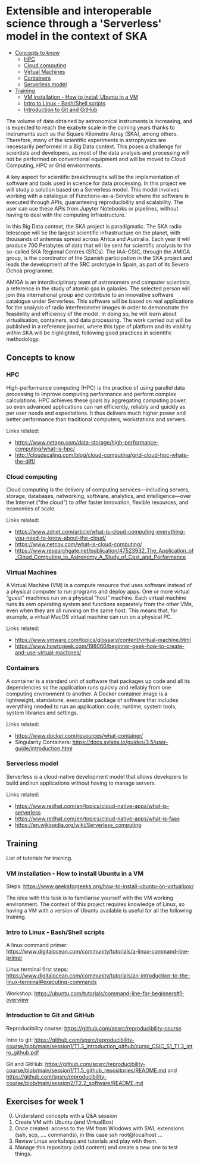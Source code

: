 # Extensible and interoperable science through a 'Serverless' model in the context of SKA

  * [Concepts to know](#concepts-to-know)
    + [HPC](#hpc)
    + [Cloud computing](#cloud-computing)
    + [Virtual Machines](#virtual-machines)
    + [Containers](#containers)
    + [Serverless model](#serverless-model)
  * [Training](#training)
    + [VM installation - How to install Ubuntu in a VM](#vm-installation---how-to-install-ubuntu-in-a-vm)
    + [Intro to Linux - Bash/Shell scripts](#intro-to-linux---bash-shell-scripts)
    + [Introduction to Git and GitHub](#introduction-to-git-and-github)


The volume of data obtained by astronomical instruments is increasing, and is expected to reach the exabyte scale in the coming years thanks to instruments such as the Square Kilometre Array (SKA), among others. Therefore, many of the scientific experiments in astrophysics are necessarily performed in a Big Data context. This poses a challenge for scientists and developers, as most of the data analysis and processing will not be performed on conventional equipment and will be moved to Cloud Computing, HPC or Grid environments. 

A key aspect for scientific breakthroughs will be the implementation of software and tools used in science for data processing. In this project we will study a solution based on a Serverless model. This model involves working with a catalogue of Functions-as-a-Service where the software is executed through APIs, guaranteeing reproducibility and scalability. The user can use these APIs from Jupyter Notebooks or pipelines, without having to deal with the computing infrastructure.

In this Big Data context, the SKA project is paradigmatic. The SKA radio telescope will be the largest scientific infrastructure on the planet, with thousands of antennas spread across Africa and Australia.  Each year it will produce 700 Petabytes of data that will be sent for scientific analysis to the so-called SKA Regional Centres (SRCs). The IAA-CSIC, through the AMIGA group, is the coordinator of the Spanish participation in the SKA project and leads the development of the SRC prototype in Spain, as part of its Severo Ochoa programme.

AMIGA is an interdisciplinary team of astronomers and computer scientists, a reference in the study of atomic gas in galaxies. The selected person will join this international group and contribute to an innovative software catalogue under Serverless. This software will be based on real applications for the analysis of radio interferometer images in order to demonstrate the feasibility and efficiency of the model. In doing so, he will learn about virtualisation, containers, and data processing. The work carried out will be published in a reference journal, where this type of platform and its viability within SKA will be highlighted, following good practices in scientific methodology.

## Concepts to know

### HPC

High-performance computing (HPC) is the practice of using parallel data processing to improve computing performance and perform complex calculations. HPC achieves these goals by aggregating computing power, so even advanced applications can run efficiently, reliably and quickly as per user needs and expectations. It thus delivers much higher power and better performance than traditional computers, workstations and servers.

Links related: 
- https://www.netapp.com/data-storage/high-performance-computing/what-is-hpc/
- http://cloudscaling.com/blog/cloud-computing/grid-cloud-hpc-whats-the-diff/

### Cloud computing

Cloud computing is the delivery of computing services—including servers, storage, databases, networking, software, analytics, and intelligence—over the Internet ("the cloud") to offer faster innovation, flexible resources, and economies of scale.

Links related:
- https://www.zdnet.com/article/what-is-cloud-computing-everything-you-need-to-know-about-the-cloud/
- https://www.netcov.com/what-is-cloud-computing/
- https://www.researchgate.net/publication/47523932_The_Application_of_Cloud_Computing_to_Astronomy_A_Study_of_Cost_and_Performance


### Virtual Machines

A Virtual Machine (VM) is a compute resource that uses software instead of a physical computer to run programs and deploy apps. One or more virtual “guest” machines run on a physical “host” machine.  Each virtual machine runs its own operating system and functions separately from the other VMs, even when they are all running on the same host. This means that, for example, a virtual MacOS virtual machine can run on a physical PC. 

Links related:
- https://www.vmware.com/topics/glossary/content/virtual-machine.html
- https://www.howtogeek.com/196060/beginner-geek-how-to-create-and-use-virtual-machines/

### Containers

A container is a standard unit of software that packages up code and all its dependencies so the application runs quickly and reliably from one computing environment to another. A Docker container image is a lightweight, standalone, executable package of software that includes everything needed to run an application: code, runtime, system tools, system libraries and settings.

Links related:
- https://www.docker.com/resources/what-container/
- Singularity Containers: https://docs.sylabs.io/guides/3.5/user-guide/introduction.html

### Serverless model

Serverless is a cloud-native development model that allows developers to build and run applications without having to manage servers.

Links related:
- https://www.redhat.com/en/topics/cloud-native-apps/what-is-serverless
- https://www.redhat.com/en/topics/cloud-native-apps/what-is-faas
- https://en.wikipedia.org/wiki/Serverless_computing

## Training

List of tutorials for training.

### VM installation - How to install Ubuntu in a VM

Steps: https://www.geeksforgeeks.org/how-to-install-ubuntu-on-virtualbox/

The idea with this task is to familiarise yourself with the VM working environment.  The context of this project requires knowledge of Linux, so having a VM with a version of Ubuntu available is useful for all the following training.

### Intro to Linux - Bash/Shell scripts

A linux command primer: https://www.digitalocean.com/community/tutorials/a-linux-command-line-primer

Linux terminal first steps: https://www.digitalocean.com/community/tutorials/an-introduction-to-the-linux-terminal#executing-commands

Workshop: https://ubuntu.com/tutorials/command-line-for-beginners#1-overview

### Introduction to Git and GitHub

Reproducibility course: https://github.com/spsrc/reproducibility-course

Intro to git: https://github.com/spsrc/reproducibility-course/blob/main/session1/T1.3_introduction_github/curso_CSIC_S1_T1.3_intro_github.pdf

Git and GitHub: https://github.com/spsrc/reproducibility-course/blob/main/session1/T1.5_github_repositories/README.md and https://github.com/spsrc/reproducibility-course/blob/main/session2/T2.2_software/README.md

## Exercises for week 1

0. Understand concepts with a Q&A session
1. Create VM with Ubuntu (and VirtualBox)
2. Once created: access to the VM from Windows with SWL extensions (ssh, scp, .... commands), in this case ssh root@localhost ...
3. Review Linux workshops and tutorials and play with them.
4. Manage this repository (add content) and create a new one to test things.




